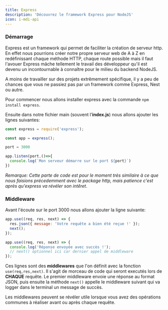 ```yaml
---
title: Express
description: 'Découvrez le framework Express pour NodeJS'
icon: i-mdi-api
---
```


### Démarrage

Express est un framework qui permet de faciliter la création de serveur http. En effet nous pourrions créer notre propre serveur web de A à Z en redéfinissant chaque méthode HTTP, chaque route possible mais il faut l'avouer Express mâche tellement le travail des développeur qu'il est devenu un incontournable à connaître pour le milieu du backend NodeJS. 

A moins de travailler sur des projets extrêmement spécifique, il y a peu de chances que vous ne passiez pas par un framework comme Express, Nest ou autre.

Pour commencer nous allons installer express avec la commande `npm install express`.

Ensuite dans notre fichier main (souvent l'**index.js**) nous allons ajouter les lignes suivantes:

```javascript
const express = require('express');

const app = express();

port = 3000

app.listen(port,()=>{
  console.log(`Mon serveur démarre sur le port ${port}`)
})
```

*Remarque: Cette parte de code est pour le moment très similaire à ce que nous faisions précedemment avec le package http, mais patience c'est après qu'express va révéler son intêret*.


### Middleware

Avant l'écoute sur le port 3000 nous allons ajouter la ligne suivante:

```javascript
app.use((req, res, next) => {
  res.json({ message: 'Votre requête a bien été reçue !' });
  next();
});

app.use((req, res, next) => {
  console.log('Réponse envoyée avec succès !');
  // next() optionnel ici car dernier appel de middleware
});

```

Ces lignes sont des **middlewares** que l'on définit avec la fonction `use(req,res,next)`. Il s'agit de morceau de code qui seront executés lors de **CHAQUE** requête. Le premier middleware envoie une réponse au format JSON, puis ensuite la méthode `next()` appelle le middleware suivant qui va logger dans le terminal un message de succès.

Les middlewares peuvent se révéler utile lorsque vous avez des opérations communes à réaliser avant ou après chaque requête.
